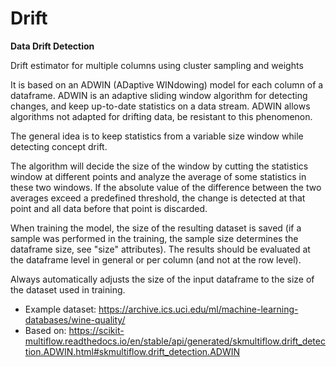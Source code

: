 # Drift

**Data Drift Detection**

Drift estimator for multiple columns using cluster sampling and weights

It is based on an ADWIN (ADaptive WINdowing) model for each column of a dataframe.
ADWIN is an adaptive sliding window algorithm for detecting changes, and keep up-to-date statistics on a data stream. 
ADWIN allows algorithms not adapted for drifting data, be resistant to this phenomenon.

The general idea is to keep statistics from a variable size window while detecting concept drift.

The algorithm will decide the size of the window by cutting the statistics window at different points and analyze the average of some statistics in these two windows. If the absolute value of the difference between the two averages exceed a predefined threshold, the change is detected at that point and all data before that point is discarded.

When training the model, the size of the resulting dataset is saved (if a sample was performed in the training, the sample size determines the dataframe size, see "size" attributes).
The results should be evaluated at the dataframe level in general or per column (and not at the row level).

Always automatically adjusts the size of the input dataframe to the size of the dataset used in training.

- Example dataset: https://archive.ics.uci.edu/ml/machine-learning-databases/wine-quality/
- Based on: https://scikit-multiflow.readthedocs.io/en/stable/api/generated/skmultiflow.drift_detection.ADWIN.html#skmultiflow.drift_detection.ADWIN
